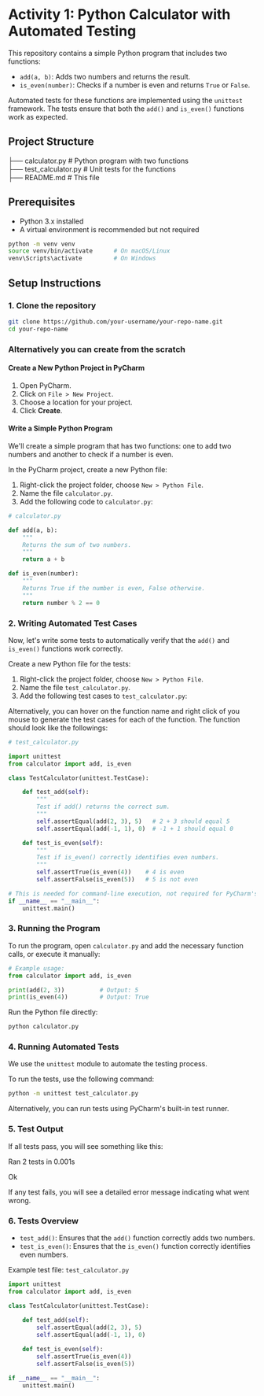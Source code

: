 
# Activity 1: Python Calculator with Automated Testing

This repository contains a simple Python program that includes two functions:
- `add(a, b)`: Adds two numbers and returns the result.
- `is_even(number)`: Checks if a number is even and returns `True` or `False`.

Automated tests for these functions are implemented using the `unittest` framework. The tests ensure that both the `add()` and `is_even()` functions work as expected.

## Project Structure

├── calculator.py   # Python program with two functions  
├── test_calculator.py   # Unit tests for the functions  
├── README.md   # This file

## Prerequisites

- Python 3.x installed
- A virtual environment is recommended but not required
```bash
python -m venv venv
source venv/bin/activate      # On macOS/Linux
venv\Scripts\activate         # On Windows
```

## Setup Instructions

### 1. Clone the repository

```bash
git clone https://github.com/your-username/your-repo-name.git
cd your-repo-name
```
### Alternatively you can create from the scratch
#### Create a New Python Project in PyCharm

1. Open PyCharm.
2. Click on `File > New Project`.
3. Choose a location for your project.
4. Click **Create**.

#### Write a Simple Python Program

We'll create a simple program that has two functions: one to add two numbers and another to check if a number is even.

In the PyCharm project, create a new Python file:

1. Right-click the project folder, choose `New > Python File`.
2. Name the file `calculator.py`.
3. Add the following code to `calculator.py`:

```python
# calculator.py

def add(a, b):
    """
    Returns the sum of two numbers.
    """
    return a + b

def is_even(number):
    """
    Returns True if the number is even, False otherwise.
    """
    return number % 2 == 0
```

### 2. Writing Automated Test Cases

Now, let's write some tests to automatically verify that the `add()` and `is_even()` functions work correctly.

Create a new Python file for the tests:

1. Right-click the project folder, choose `New > Python File`.
2. Name the file `test_calculator.py`.
3. Add the following test cases to `test_calculator.py`:

Alternatively, you can hover on the function name and right click of you mouse to generate the test cases for each of the function. The function should look like the followings:

```python
# test_calculator.py

import unittest
from calculator import add, is_even

class TestCalculator(unittest.TestCase):

    def test_add(self):
        """
        Test if add() returns the correct sum.
        """
        self.assertEqual(add(2, 3), 5)   # 2 + 3 should equal 5
        self.assertEqual(add(-1, 1), 0)  # -1 + 1 should equal 0

    def test_is_even(self):
        """
        Test if is_even() correctly identifies even numbers.
        """
        self.assertTrue(is_even(4))    # 4 is even
        self.assertFalse(is_even(5))   # 5 is not even

# This is needed for command-line execution, not required for PyCharm's inbuilt test runner.
if __name__ == "__main__":
    unittest.main()

```

### 3. Running the Program

To run the program, open `calculator.py` and add the necessary function calls, or execute it manually:

```python
# Example usage:
from calculator import add, is_even

print(add(2, 3))          # Output: 5
print(is_even(4))         # Output: True
```

Run the Python file directly:

```bash
python calculator.py
```

### 4. Running Automated Tests

We use the `unittest` module to automate the testing process.

To run the tests, use the following command:

```bash
python -m unittest test_calculator.py
```

Alternatively, you can run tests using PyCharm's built-in test runner.

### 5. Test Output
If all tests pass, you will see something like this:

Ran 2 tests in 0.001s

Ok

If any test fails, you will see a detailed error message indicating what went wrong.

### 6. Tests Overview

- `test_add()`: Ensures that the `add()` function correctly adds two numbers.
- `test_is_even()`: Ensures that the `is_even()` function correctly identifies even numbers.

Example test file: `test_calculator.py`

```python
import unittest
from calculator import add, is_even

class TestCalculator(unittest.TestCase):
    
    def test_add(self):
        self.assertEqual(add(2, 3), 5)
        self.assertEqual(add(-1, 1), 0)

    def test_is_even(self):
        self.assertTrue(is_even(4))
        self.assertFalse(is_even(5))

if __name__ == "__main__":
    unittest.main()
```
